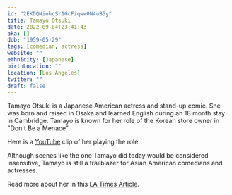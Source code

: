 ```yaml
---
id: "2EKDQNiohcSr1GcFiqww0N4uB5y"
title: Tamayo Otsuki
date: 2022-09-04T23:41:43
aka: []
dob: "1959-05-29"
tags: [comedian, actress]
website: ""
ethnicity: [Japanese]
birthLocation: ""
location: [Los Angeles]
twitter: ""
draft: false
---
```


Tamayo Otsuki is a Japanese American actress and stand-up comic. She was born
and raised in Osaka and learned English during an 18 month stay in Cambridge.
Tamayo is known for her role of the Korean store owner in "Don't Be a Menace".

Here is a [YouTube](https://www.youtube.com/watch?v=7Gd1B3fcdGA) clip of her
playing the role.

Although scenes like the one Tamayo did today would be considered insensitive,
Tamayo is still a trailblazer for Asian American comedians and actresses.

Read more about her in this
[LA Times Article](https://www.latimes.com/archives/la-xpm-1991-03-17-ca-683-story.html).
